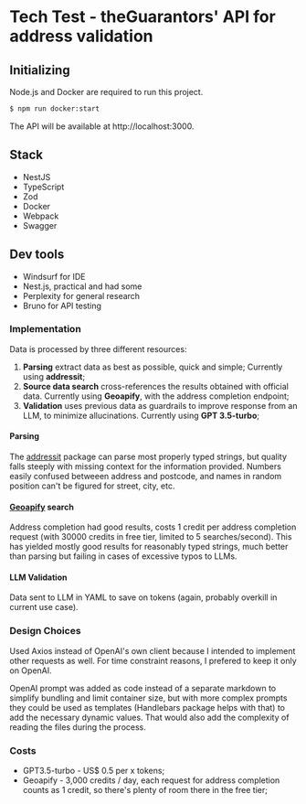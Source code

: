 # Tech Test - theGuarantors' API for address validation

## Initializing

Node.js and Docker are required to run this project.

```bash
$ npm run docker:start
```

The API will be available at http://localhost:3000.


## Stack
- NestJS
- TypeScript
- Zod
- Docker
- Webpack
- Swagger


## Dev tools
- Windsurf for IDE
- Nest.js, practical and had some 
- Perplexity for general research
- Bruno for API testing


### Implementation
Data is processed by three different resources:
1. **Parsing** extract data as best as possible, quick and simple; Currently using **addressit**;
2. **Source data search** cross-references the results obtained with official data. Currently using **Geoapify**, with the address completion endpoint;
3. **Validation** uses previous data as guardrails to improve response from an LLM, to minimize allucinations. Currently using **GPT 3.5-turbo**;


#### Parsing
The [addressit](https://github.com/DamonOehlman/addressit) package can parse most properly typed strings, but quality falls steeply with missing context for the information provided. Numbers easily confused betweeen address and postcode, and names in random position can't be figured for street, city, etc. 


#### [Geoapify](https://www.geoapify.com/) search
Address completion had good results, costs 1 credit per address completion request (with 30000 credits in free tier, limited to 5 searches/second). This has yielded mostly good results for reasonably typed strings, much better than parsing but failing in cases of excessive typos to LLMs.


#### LLM Validation
Data sent to LLM in YAML to save on tokens (again, probably overkill in current use case). 


### Design Choices
Used Axios instead of OpenAI's own client because I intended to implement other requests as well. For time constraint reasons, I prefered to keep it only on OpenAI.

OpenAI prompt was added as code instead of a separate markdown to simplify bundling and limit container size, but with more complex prompts they could be used as templates (Handlebars package helps with that) to add the necessary dynamic values. That would also add the complexity of reading the files during the process.


### Costs

- GPT3.5-turbo - US$ 0.5 per x tokens; 
- Geoapify - 3,000 credits / day, each request for address completion counts as 1 credit, so there's plenty of room there in the free tier;




